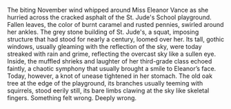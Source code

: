 The biting November wind whipped around Miss Eleanor Vance as she hurried across the cracked asphalt of the St. Jude's School playground.  Fallen leaves, the color of burnt caramel and rusted pennies, swirled around her ankles. The grey stone building of St. Jude's, a squat, imposing structure that had stood for nearly a century, loomed over her. Its tall, gothic windows, usually gleaming with the reflection of the sky, were today streaked with rain and grime, reflecting the overcast sky like a sullen eye.  Inside, the muffled shrieks and laughter of her third-grade class echoed faintly, a chaotic symphony that usually brought a smile to Eleanor’s face. Today, however, a knot of unease tightened in her stomach.  The old oak tree at the edge of the playground, its branches usually teeming with squirrels, stood eerily still, its bare limbs clawing at the sky like skeletal fingers.  Something felt wrong. Deeply wrong.
